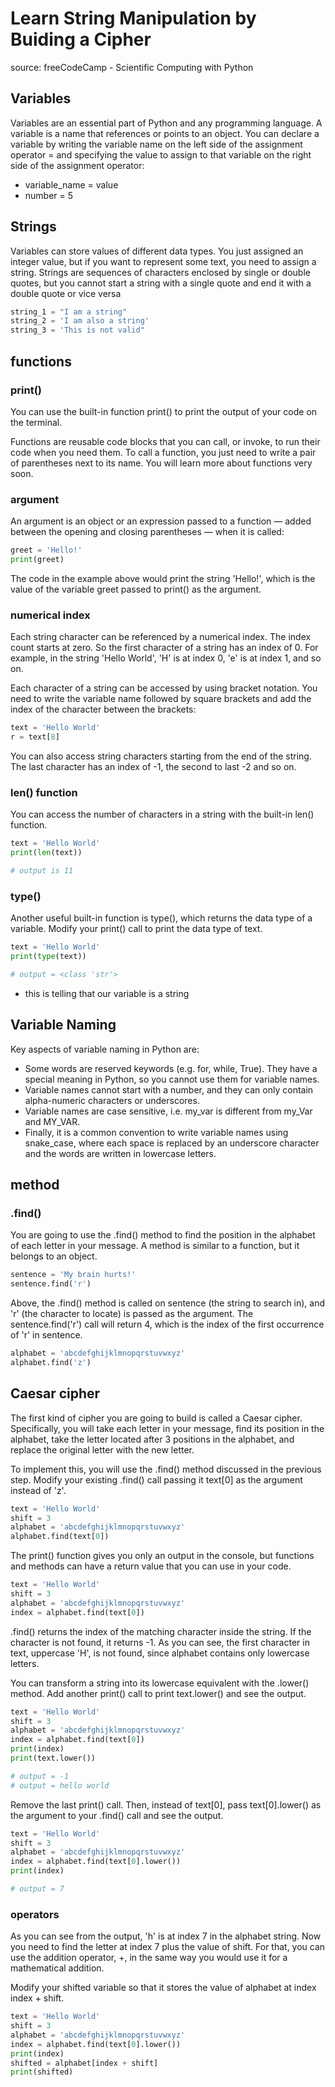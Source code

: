 # Learn String Manipulation by Buiding a Cipher
source: freeCodeCamp - Scientific Computing with Python

## Variables

Variables are an essential part of Python and any programming language. A variable is a name that references or points to an object. You can declare a variable by writing the variable name on the left side of the assignment operator = and specifying the value to assign to that variable on the right side of the assignment operator:
  - variable_name = value
  - number = 5

## Strings

Variables can store values of different data types. You just assigned an integer value, but if you want to represent some text, you need to assign a string. Strings are sequences of characters enclosed by single or double quotes, but you cannot start a string with a single quote and end it with a double quote or vice versa

```python
string_1 = "I am a string"
string_2 = 'I am also a string'
string_3 = 'This is not valid"
```
## functions

### print()

You can use the built-in function print() to print the output of your code on the terminal.

Functions are reusable code blocks that you can call, or invoke, to run their code when you need them. To call a function, you just need to write a pair of parentheses next to its name. You will learn more about functions very soon.

### argument

An argument is an object or an expression passed to a function — added between the opening and closing parentheses — when it is called:
```python
greet = 'Hello!'
print(greet)
```
The code in the example above would print the string 'Hello!', which is the value of the variable greet passed to print() as the argument.

### numerical index

Each string character can be referenced by a numerical index. The index count starts at zero. So the first character of a string has an index of 0. For example, in the string 'Hello World', 'H' is at index 0, 'e' is at index 1, and so on.

Each character of a string can be accessed by using bracket notation. You need to write the variable name followed by square brackets and add the index of the character between the brackets:

```python
text = 'Hello World'
r = text[8]
```

You can also access string characters starting from the end of the string. The last character has an index of -1, the second to last -2 and so on.

### len() function
You can access the number of characters in a string with the built-in len() function.

```python
text = 'Hello World'
print(len(text))

# output is 11
```

### type()

Another useful built-in function is type(), which returns the data type of a variable. Modify your print() call to print the data type of text.

```python
text = 'Hello World'
print(type(text))

# output = <class 'str'>
```
  - this is telling that our variable is a string

## Variable Naming

Key aspects of variable naming in Python are:

- Some words are reserved keywords (e.g. for, while, True). They have a special meaning in Python, so you cannot use them for variable names.
- Variable names cannot start with a number, and they can only contain alpha-numeric characters or underscores.
- Variable names are case sensitive, i.e. my_var is different from my_Var and MY_VAR.
- Finally, it is a common convention to write variable names using snake_case, where each space is replaced by an underscore character and the words are written in lowercase letters.

## method

### .find()

You are going to use the .find() method to find the position in the alphabet of each letter in your message. A method is similar to a function, but it belongs to an object.

```python
sentence = 'My brain hurts!'
sentence.find('r')
```
Above, the .find() method is called on sentence (the string to search in), and 'r' (the character to locate) is passed as the argument. The sentence.find('r') call will return 4, which is the index of the first occurrence of 'r' in sentence.

```python
alphabet = 'abcdefghijklmnopqrstuvwxyz'
alphabet.find('z')
```
## Caesar cipher

The first kind of cipher you are going to build is called a Caesar cipher. Specifically, you will take each letter in your message, find its position in the alphabet, take the letter located after 3 positions in the alphabet, and replace the original letter with the new letter.

To implement this, you will use the .find() method discussed in the previous step. Modify your existing .find() call passing it text[0] as the argument instead of 'z'.
```python
text = 'Hello World'
shift = 3
alphabet = 'abcdefghijklmnopqrstuvwxyz'
alphabet.find(text[0])
```

The print() function gives you only an output in the console, but functions and methods can have a return value that you can use in your code.

```python
text = 'Hello World'
shift = 3
alphabet = 'abcdefghijklmnopqrstuvwxyz'
index = alphabet.find(text[0])
```
.find() returns the index of the matching character inside the string. If the character is not found, it returns -1. As you can see, the first character in text, uppercase 'H', is not found, since alphabet contains only lowercase letters.

You can transform a string into its lowercase equivalent with the .lower() method. Add another print() call to print text.lower() and see the output.

```python
text = 'Hello World'
shift = 3
alphabet = 'abcdefghijklmnopqrstuvwxyz'
index = alphabet.find(text[0])
print(index)
print(text.lower())

# output = -1
# output = hello world
```
Remove the last print() call. Then, instead of text[0], pass text[0].lower() as the argument to your .find() call and see the output.

```python
text = 'Hello World'
shift = 3
alphabet = 'abcdefghijklmnopqrstuvwxyz'
index = alphabet.find(text[0].lower())
print(index)

# output = 7
```
### operators

As you can see from the output, 'h' is at index 7 in the alphabet string. Now you need to find the letter at index 7 plus the value of shift. For that, you can use the addition operator, +, in the same way you would use it for a mathematical addition.

Modify your shifted variable so that it stores the value of alphabet at index index + shift.

```python
text = 'Hello World'
shift = 3
alphabet = 'abcdefghijklmnopqrstuvwxyz'
index = alphabet.find(text[0].lower())
print(index)
shifted = alphabet[index + shift]
print(shifted)
```

